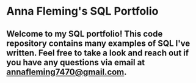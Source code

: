 # Anna Fleming's SQL Portfolio

## Welcome to my SQL portfolio! This code repository contains many examples of SQL I've written. Feel free to take a look and reach out if you have any questions via email at annafleming7470@gmail.com.
